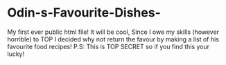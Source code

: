 # Odin-s-Favourite-Dishes-
My first ever public html file! It will be cool, Since I owe my skills (however horrible) to TOP I decided why not return the favour by making a list of his favourite food recipes! P.S: This is TOP SECRET so if you find this your lucky!
